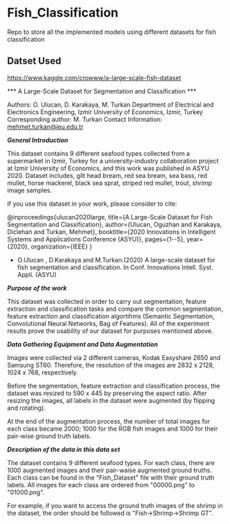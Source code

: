 # Fish_Classification
Repo to store all the implemented models using different datasets for fish classification

## Datset Used
https://www.kaggle.com/crowww/a-large-scale-fish-dataset

*** A Large-Scale Dataset for Segmentation and Classification ***

Authors: O. Ulucan, D. Karakaya, M. Turkan
Department of Electrical and Electronics Engineering, Izmir University of Economics, Izmir, Turkey
Corresponding author: M. Turkan
Contact Information: mehmet.turkan@ieu.edu.tr


***General Introduction***

This dataset contains 9 different seafood types collected from a supermarket in Izmir, Turkey
for a university-industry collaboration project at Izmir University of Economics, and this work
was published in ASYU 2020.
Dataset includes, gilt head bream, red sea bream, sea bass, red mullet, horse mackerel, 
black sea sprat, striped red mullet, trout, shrimp image samples. 

If you use this dataset in your work, please consider to cite:

@inproceedings{ulucan2020large,
  title={A Large-Scale Dataset for Fish Segmentation and Classification},
  author={Ulucan, Oguzhan and Karakaya, Diclehan and Turkan, Mehmet},
  booktitle={2020 Innovations in Intelligent Systems and Applications Conference (ASYU)},
  pages={1--5},
  year={2020},
  organization={IEEE}
}

* O.Ulucan , D.Karakaya and M.Turkan.(2020) A large-scale dataset for fish segmentation and classification.
In Conf. Innovations Intell. Syst. Appli. (ASYU)

***Purpose of the work***

This dataset was collected in order to carry out segmentation, feature extraction and classification tasks
and compare the common segmentation, feature extraction and classification algortihms (Semantic Segmentation, Convolutional Neural Networks, Bag of Features).
All of the experiment results prove the usability of our dataset for purposes mentioned above.


***Data Gathering Equipment and Data Augmentation***

Images were collected via 2 different cameras, Kodak Easyshare Z650 and Samsung ST60. 
Therefore, the resolution of the images are 2832 x 2128, 1024 x 768, respectively.

Before the segmentation, feature extraction and classification process, the dataset was resized to 590 x 445
by preserving the aspect ratio. After resizing the images, all labels in the dataset were augmented (by flipping and rotating). 

At the end of the augmentation process, the number of total images for each class became 2000; 1000 for the RGB fish images
and 1000 for their pair-wise ground truth labels. 


***Description of the data in this data set***

The dataset contains 9 different seafood types. For each class, there are 1000 augmented images and their pair-waise augmented ground truths.
Each class can be found in the "Fish_Dataset" file with their ground truth labels. All images for each class are ordered from "00000.png" to "01000.png".
 
For example, if you want to access the ground truth images of the shrimp in the dataset, the order should be followed is "Fish->Shrimp->Shrimp GT". 
 
